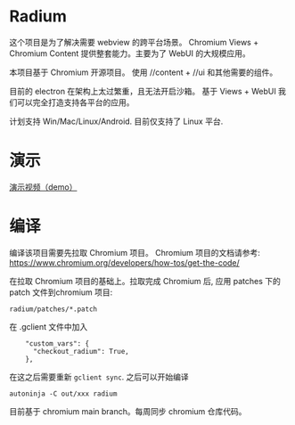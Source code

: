 # Radium

这个项目是为了解决需要 webview 的跨平台场景。 Chromium Views + Chromium Content 提供整套能力。主要为了 WebUI 的大规模应用。

本项目基于 Chromium 开源项目。 使用 //content + //ui 和其他需要的组件。

目前的 electron 在架构上太过繁重，且无法开启沙箱。 基于 Views + WebUI 我们可以完全打造支持各平台的应用。

计划支持 Win/Mac/Linux/Android. 目前仅支持了 Linux 平台.

# 演示

[演示视频（demo）](https://github.com/user-attachments/assets/0e8821fd-baff-4c87-ad90-b4f5966705ff)

# 编译
编译该项目需要先拉取 Chromium 项目。 Chromium 项目的文档请参考: https://www.chromium.org/developers/how-tos/get-the-code/

在拉取 Chromium 项目的基础上。拉取完成 Chromium 后, 应用 patches 下的 patch 文件到chromium 项目:

```
radium/patches/*.patch
```

在 .gclient 文件中加入

```
    "custom_vars": {
      "checkout_radium": True,
    },
```

在这之后需要重新 `gclient sync`. 之后可以开始编译
```shell
autoninja -C out/xxx radium
```

目前基于 chromium main branch。每周同步 chromium 仓库代码。
